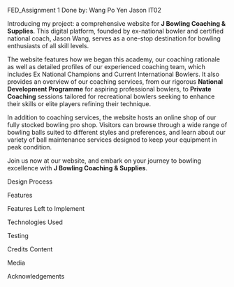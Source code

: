 FED_Assignment 1
Done by: Wang Po Yen Jason IT02

Introducing my project: a comprehensive website for **J Bowling Coaching & Supplies**. This digital platform, founded by ex-national bowler and certified national coach, Jason Wang, serves as a one-stop destination for bowling enthusiasts of all skill levels.

The website features how we began this academy, our coaching rationale as well as detailed profiles of our experienced coaching team, which includes Ex National Champions and Current International Bowlers. It also provides an overview of our coaching services, from our rigorous **National Development Programme** for aspiring professional bowlers, to **Private Coaching** sessions tailored for recreational bowlers seeking to enhance their skills or elite players refining their technique.

In addition to coaching services, the website hosts an online shop of our fully stocked bowling pro shop. Visitors can browse through a wide range of bowling balls suited to different styles and preferences, and learn about our variety of ball maintenance services designed to keep your equipment in peak condition.

Join us now at our website, and embark on your journey to bowling excellence with **J Bowling Coaching & Supplies**.



Design Process


Features

Features Left to Implement


Technologies Used


Testing


Credits
Content


Media


Acknowledgements
